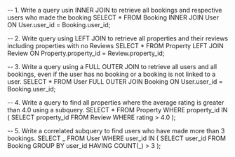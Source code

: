 -- 1. Write a query usin INNER JOIN to retrieve all bookings and respective users who made the booking
SELECT \*
FROM
Booking
INNER JOIN User ON User.user_id = Booking.user_id;

-- 2. Write query using LEFT JOIN to retrieve all properties and their reviews including properties with no Reviews
SELECT \*
FROM
Property
LEFT JOIN Review ON Property.property_id = Review.property_id;

-- 3. Write a query using a FULL OUTER JOIN to retrieve all users and all bookings, even if the user has no booking or a booking is not linked to a user.
SELECT \*
FROM
User FULL
OUTER JOIN Booking ON User.user_id = Booking.user_id;

-- 4. Write a query to find all properties where the average rating is greater than 4.0 using a subquery.
SELECT \*
FROM
Property
WHERE
property_id IN (
SELECT
property_id
FROM
Review
WHERE
rating > 4.0
);

-- 5. Write a correlated subquery to find users who have made more than 3 bookings.
SELECT
_
FROM
User
WHERE
user_id IN (
SELECT
user_id
FROM
Booking
GROUP BY
user_id
HAVING
COUNT(_) > 3
);
